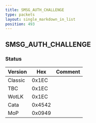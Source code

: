 ```yaml
---
title: SMSG_AUTH_CHALLENGE
type: packets
layout: single_markdown_in_list
position: 493
---
```


## SMSG_AUTH_CHALLENGE

### Status

Version    | Hex        | Comment
---------- | ---------- | ---------- 
Classic    | 0x1EC      | 
TBC        | 0x1EC      | 
WotLK      | 0x1EC      | 
Cata       | 0x4542     | 
MoP        | 0x0949     | 